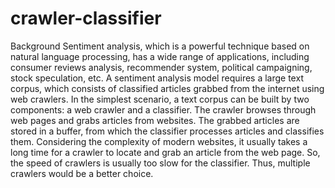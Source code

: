 # crawler-classifier
Background Sentiment analysis, which is a powerful technique based on natural language processing, has a wide range of applications, including consumer reviews analysis, recommender system, political campaigning, stock speculation, etc. A sentiment analysis model requires a large text corpus, which consists of classified articles grabbed from the internet using web crawlers. In the simplest scenario, a text corpus can be built by two components: a web crawler and a classifier. The crawler browses through web pages and grabs articles from websites. The grabbed articles are stored in a buffer, from which the classifier processes articles and classifies them. Considering the complexity of modern websites, it usually takes a long time for a crawler to locate and grab an article from the web page. So, the speed of crawlers is usually too slow for the classifier. Thus, multiple crawlers would be a better choice.
